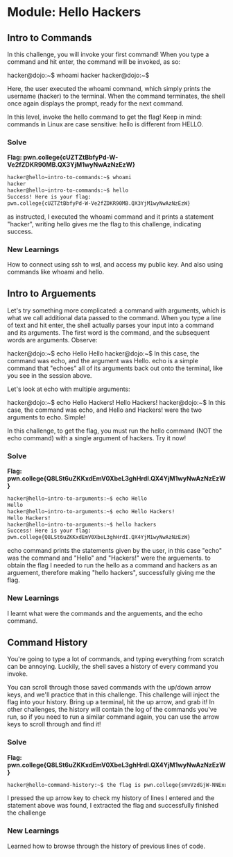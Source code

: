 # Module: Hello Hackers

## Intro to Commands
In this challenge, you will invoke your first command! When you type a command and hit enter, the command will be invoked, as so:

hacker@dojo:~$ whoami
hacker
hacker@dojo:~$

Here, the user executed the whoami command, which simply prints the username (hacker) to the terminal. When the command terminates, the shell once again displays the prompt, ready for the next command.

In this level, invoke the hello command to get the flag! Keep in mind: commands in Linux are case sensitive: hello is different from HELLO.

### Solve
**Flag: pwn.college{cUZTZtBbfyPd-W-Ve2fZDKR90MB.QX3YjM1wyNwAzNzEzW}**

```bash
hacker@hello~intro-to-commands:~$ whoami
hacker
hacker@hello~intro-to-commands:~$ hello
Success! Here is your flag:
pwn.college{cUZTZtBbfyPd-W-Ve2fZDKR90MB.QX3YjM1wyNwAzNzEzW}
```

as instructed, I executed the whoami command and it prints a statement "hacker", writing hello gives me the flag to this challenge, indicating success.

### New Learnings
How to connect using ssh to wsl, and access my public key. And also using commands like whoami and hello.

## Intro to Arguements
Let's try something more complicated: a command with arguments, which is what we call additional data passed to the command. When you type a line of text and hit enter, the shell actually parses your input into a command and its arguments. The first word is the command, and the subsequent words are arguments. Observe:

hacker@dojo:~$ echo Hello
Hello
hacker@dojo:~$
In this case, the command was echo, and the argument was Hello. echo is a simple command that "echoes" all of its arguments back out onto the terminal, like you see in the session above.

Let's look at echo with multiple arguments:

hacker@dojo:~$ echo Hello Hackers!
Hello Hackers!
hacker@dojo:~$
In this case, the command was echo, and Hello and Hackers! were the two arguments to echo. Simple!

In this challenge, to get the flag, you must run the hello command (NOT the echo command) with a single argument of hackers. Try it now!

### Solve
**Flag: pwn.college{Q8LSt6uZKKxdEmV0XbeL3ghHrdI.QX4YjM1wyNwAzNzEzW}**
```bash
hacker@hello~intro-to-arguments:~$ echo Hello
Hello
hacker@hello~intro-to-arguments:~$ echo Hello Hackers!
Hello Hackers!
hacker@hello~intro-to-arguments:~$ hello hackers
Success! Here is your flag:
pwn.college{Q8LSt6uZKKxdEmV0XbeL3ghHrdI.QX4YjM1wyNwAzNzEzW}
```

echo command prints the statements given by the user, in this case "echo" was the command and "Hello" and "Hackers!" were the arguements.
to obtain the flag I needed to run the hello as a command and hackers as an arguement, therefore making "hello hackers", successfully giving me the flag.

### New Learnings
I learnt what were the commands and the arguements, and the echo command.

## Command History
You're going to type a lot of commands, and typing everything from scratch can be annoying. Luckily, the shell saves a history of every command you invoke.

You can scroll through those saved commands with the up/down arrow keys, and we'll practice that in this challenge. This challenge will inject the flag into your history. Bring up a terminal, hit the up arrow, and grab it! In other challenges, the history will contain the log of the commands you've run, so if you need to run a similar command again, you can use the arrow keys to scroll through and find it!

### Solve 
**Flag: pwn.college{Q8LSt6uZKKxdEmV0XbeL3ghHrdI.QX4YjM1wyNwAzNzEzW}**

```bash
hacker@hello~command-history:~$ the flag is pwn.college{smvVzdGjW-NNExuiyJ42rrhVUpt.0lNzEzNxwyNwAzNzEzW}
```

I pressed the up arrow key to check my history of lines I entered and the statement above was found, I extracted the flag and successfully finished the challenge

### New Learnings
Learned how to browse through the history of previous lines of code.
